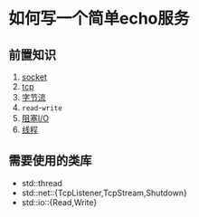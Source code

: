 # 如何写一个简单echo服务

## 前置知识
1. [socket](https://en.wikipedia.org/wiki/Network_socket)
2. [tcp](https://en.wikipedia.org/wiki/Transmission_Control_Protocol)
3. [字节流](https://en.wikipedia.org/wiki/Bitstream)
4. `read`-`write`
5. [阻塞I/O](https://medium.com/coderscorner/tale-of-client-server-and-socket-a6ef54a74763)
6. [线程](https://en.wikipedia.org/wiki/Thread_(computing))

## 需要使用的类库

* std::thread
* std::net::{TcpListener,TcpStream,Shutdown}
* std::io::{Read,Write}
